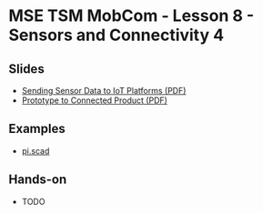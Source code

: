 # MSE TSM MobCom - Lesson 8 - Sensors and Connectivity 4
## Slides
* [Sending Sensor Data to IoT Platforms (PDF)](http://www.tamberg.org/mse/2024/hs/TSM_MobCom_SendingSensorDataToIoTPlatforms.pdf)
* [Prototype to Connected Product (PDF)](http://www.tamberg.org/mse/2024/hs/TSM_MobCom_PrototypeToConnectedProduct.pdf)

## Examples
* [pi.scad](OpenSCAD/pi.scad)

## Hands-on
* TODO
